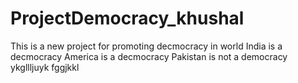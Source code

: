# ProjectDemocracy_khushal
This is a new project for promoting decmocracy in world
India is a decmocracy
America is a decmocracy
Pakistan is not a democracy
ykgllljuyk
fggjkkl